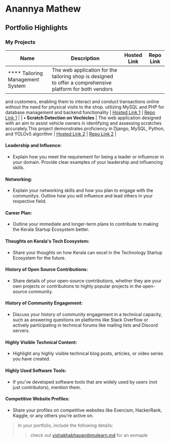 # Anannya Mathew 


## Portfolio Highlights

### My Projects

| Name                | Description                                                               | Hosted Link                              | Repo Link                                                      |
|---------------------|---------------------------------------------------------------------------|------------------------------------------|----------------------------------------------------------------|
| **** Tailoring Management System | The web application for the tailoring shop is designed to offer a comprehensive platform for both vendors
and customers, enabling them to interact and conduct transactions online without the need for physical
visits to the shop. utilizing MySQL and PHP for database management and backend functionality                                             | [Hosted Link 1](https://example.com)    | [Repo Link 1](https://github.com/username/project1)             |
| **• Scratch Detection on Vechicles**  | The web application designed with an aim to assist vehicle owners in identifying and assessing scratches
accurately.This project demonstrates proficiency in Django, MySQL, Python, and YOLOv5 algorithm                                              | [Hosted Link 2](https://example.com)    | [Repo Link 2](https://github.com/username/project2)             |

#### Leadership and Influence:

- Explain how you meet the requirement for being a leader or influencer in your domain. Provide clear examples of your leadership and influencing skills.

#### Networking:

- Explain your networking skills and how you plan to engage with the communitys. Outline how you will influence and lead others in your respective field.

#### Career Plan:

- Outline your immediate and longer-term plans to contribute to making the Kerala Startup Ecosystem better.

#### Thoughts on Kerala's Tech Ecosystem:

- Share your thoughts on how Kerala can excel in the Technology Startup Ecosystem for the future.

#### History of Open Source Contributions:

- Share details of your open-source contributions, whether they are your own projects or contributions to highly popular projects in the open-source community.

#### History of Community Engagement:

-  Discuss your history of community engagement in a technical capacity, such as answering questions on platforms like Stack Overflow or actively participating in technical forums like mailing lists and Discord servers.

#### Highly Visible Technical Content:

- Highlight any highly visible technical blog posts, articles, or video series you have created.

#### Highly Used Software Tools:

- If you've developed software tools that are widely used by users (not just contributors), mention them.

#### Competitive Website Profiles:

- Share your profiles on competitive websites like Exercism, HackerRank, Kaggle, or any others you're active on.



> In your portfolio, include the following details:
>> check out [vishakhabhayan@mulearn.md](./profiles/vishakhabhayan@mulearn.md) for an exmaple


